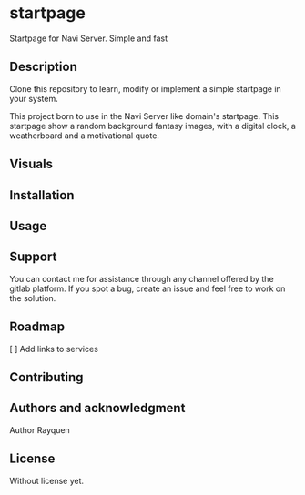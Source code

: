 # startpage

Startpage for Navi Server. Simple and fast

## Description

Clone this repository to learn, modify or implement a simple startpage in your system.

This project born to use in the Navi Server like domain's startpage.
This startpage show a random background fantasy images, with a digital clock, a weatherboard and a motivational quote.

## Visuals

## Installation

## Usage

## Support

You can contact me for assistance through any channel offered by the gitlab platform.
If you spot a bug, create an issue and feel free to work on the solution.

## Roadmap

[ ] Add links to services

## Contributing

## Authors and acknowledgment

Author Rayquen

## License

Without license yet.

